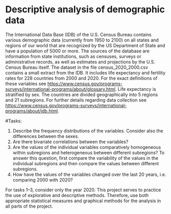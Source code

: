 # Descriptive analysis of demographic data

The International Data Base (IDB) of the U.S. Census Bureau contains various demographic data (currently from 1950 to 2100) on all states and regions of our world that are recognized by the US Department of State and have a population of 5000 or more. The sources of the database are information from state institutions, such as censuses, surveys or administrative records, as well as estimates and projections by the U.S. Census Bureau itself. The dataset in the file census_2020_2000.csv contains a small extract from the IDB. It includes life expectancy and fertility rates for 228 countries from 2000 and 2020. For the exact definitions of these variables see https://www.census.gov/programs-surveys/international-programs/about/glossary.html. Life expectancy is stratified by sex. The countries are divided geographically into 5 regions and 21 subregions. For further details regarding data collection see https://www.census.gov/programs-surveys/international-programs/about/idb.html.

#Tasks:
  1. Describe the frequency distributions of the variables. Consider also the differences
between the sexes.
  2. Are there bivariate correlations between the variables?
  3. Are the values of the individual variables comparatively homogeneous within
subregions and heterogeneous between different subregions? To answer this question,
first compare the variability of the values in the individual subregions and then
compare the values between different subregions.
  4. How have the values of the variables changed over the last 20 years, i.e. comparing
2000 with 2020?

For tasks 1–3, consider only the year 2020. This project serves to practice the use of
explorative and descriptive methods. Therefore, use both appropriate statistical measures
and graphical methods for the analysis in all parts of the project.
